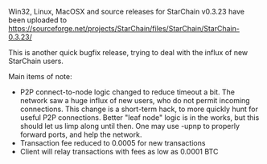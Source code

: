 Win32, Linux, MacOSX and source releases for StarChain v0.3.23 have been uploaded to
https://sourceforge.net/projects/StarChain/files/StarChain/StarChain-0.3.23/

This is another quick bugfix release, trying to deal with the influx of new StarChain users.

Main items of note:

* P2P connect-to-node logic changed to reduce timeout a bit.  The network saw a huge influx of new users, who do not permit incoming connections.  This change is a short-term hack, to more quickly hunt for useful P2P connections.  Better "leaf node" logic is in the works, but this should let us limp along until then.  One may use -upnp to properly forward ports, and help the network.
* Transaction fee reduced to 0.0005 for new transactions
* Client will relay transactions with fees as low as 0.0001 BTC
